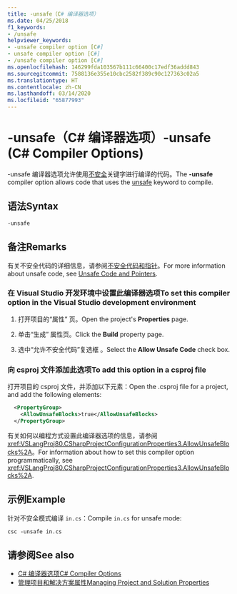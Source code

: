 ```yaml
---
title: -unsafe（C# 编译器选项）
ms.date: 04/25/2018
f1_keywords:
- /unsafe
helpviewer_keywords:
- -unsafe compiler option [C#]
- unsafe compiler option [C#]
- /unsafe compiler option [C#]
ms.openlocfilehash: 146299fda103567b111c66400c17edf36addd843
ms.sourcegitcommit: 7588136e355e10cbc2582f389c90c127363c02a5
ms.translationtype: HT
ms.contentlocale: zh-CN
ms.lasthandoff: 03/14/2020
ms.locfileid: "65877993"
---
```

# <a name="-unsafe-c-compiler-options"></a><span data-ttu-id="a32e0-102">-unsafe（C# 编译器选项）</span><span class="sxs-lookup"><span data-stu-id="a32e0-102">-unsafe (C# Compiler Options)</span></span>

<span data-ttu-id="a32e0-103">-unsafe 编译器选项允许使用[不安全](../keywords/unsafe.md)关键字进行编译的代码。</span><span class="sxs-lookup"><span data-stu-id="a32e0-103">The **-unsafe** compiler option allows code that uses the [unsafe](../keywords/unsafe.md) keyword to compile.</span></span>  
  
## <a name="syntax"></a><span data-ttu-id="a32e0-104">语法</span><span class="sxs-lookup"><span data-stu-id="a32e0-104">Syntax</span></span>  
  
```console  
-unsafe  
```  
  
## <a name="remarks"></a><span data-ttu-id="a32e0-105">备注</span><span class="sxs-lookup"><span data-stu-id="a32e0-105">Remarks</span></span>

<span data-ttu-id="a32e0-106">有关不安全代码的详细信息，请参阅[不安全代码和指针](../../programming-guide/unsafe-code-pointers/index.md)。</span><span class="sxs-lookup"><span data-stu-id="a32e0-106">For more information about unsafe code, see [Unsafe Code and Pointers](../../programming-guide/unsafe-code-pointers/index.md).</span></span>  
  
### <a name="to-set-this-compiler-option-in-the-visual-studio-development-environment"></a><span data-ttu-id="a32e0-107">在 Visual Studio 开发环境中设置此编译器选项</span><span class="sxs-lookup"><span data-stu-id="a32e0-107">To set this compiler option in the Visual Studio development environment</span></span>  
  
1. <span data-ttu-id="a32e0-108">打开项目的“属性”  页。</span><span class="sxs-lookup"><span data-stu-id="a32e0-108">Open the project's **Properties** page.</span></span>  
  
2. <span data-ttu-id="a32e0-109">单击“生成”  属性页。</span><span class="sxs-lookup"><span data-stu-id="a32e0-109">Click the **Build** property page.</span></span>  
  
3. <span data-ttu-id="a32e0-110">选中“允许不安全代码”复选框  。</span><span class="sxs-lookup"><span data-stu-id="a32e0-110">Select the **Allow Unsafe Code** check box.</span></span>  
  
### <a name="to-add-this-option-in-a-csproj-file"></a><span data-ttu-id="a32e0-111">向 csproj 文件添加此选项</span><span class="sxs-lookup"><span data-stu-id="a32e0-111">To add this option in a csproj file</span></span>

<span data-ttu-id="a32e0-112">打开项目的 csproj 文件，并添加以下元素：</span><span class="sxs-lookup"><span data-stu-id="a32e0-112">Open the .csproj file for a project, and add the following elements:</span></span>

```xml
  <PropertyGroup>
    <AllowUnsafeBlocks>true</AllowUnsafeBlocks>
  </PropertyGroup>
```

 <span data-ttu-id="a32e0-113">有关如何以编程方式设置此编译器选项的信息，请参阅 <xref:VSLangProj80.CSharpProjectConfigurationProperties3.AllowUnsafeBlocks%2A>。</span><span class="sxs-lookup"><span data-stu-id="a32e0-113">For information about how to set this compiler option programmatically, see <xref:VSLangProj80.CSharpProjectConfigurationProperties3.AllowUnsafeBlocks%2A>.</span></span>  
  
## <a name="example"></a><span data-ttu-id="a32e0-114">示例</span><span class="sxs-lookup"><span data-stu-id="a32e0-114">Example</span></span>

<span data-ttu-id="a32e0-115">针对不安全模式编译 `in.cs`：</span><span class="sxs-lookup"><span data-stu-id="a32e0-115">Compile `in.cs` for unsafe mode:</span></span>  
  
```console  
csc -unsafe in.cs  
```  
  
## <a name="see-also"></a><span data-ttu-id="a32e0-116">请参阅</span><span class="sxs-lookup"><span data-stu-id="a32e0-116">See also</span></span>

- [<span data-ttu-id="a32e0-117">C# 编译器选项</span><span class="sxs-lookup"><span data-stu-id="a32e0-117">C# Compiler Options</span></span>](index.md)
- [<span data-ttu-id="a32e0-118">管理项目和解决方案属性</span><span class="sxs-lookup"><span data-stu-id="a32e0-118">Managing Project and Solution Properties</span></span>](/visualstudio/ide/managing-project-and-solution-properties)
